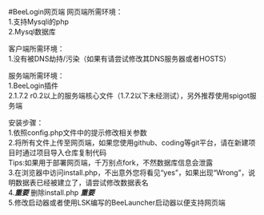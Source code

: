 #BeeLogin网页端
网页端所需环境：<br>
1.支持Mysqli的php<br>
2.Mysql数据库<br>

客户端所需环境：<br>
1.没有被DNS劫持/污染（如果有请尝试修改其DNS服务器或者HOSTS）<br>

服务端所需环境：<br>
1.BeeLogin插件<br>
2.1.7.2 r0.2以上的服务端核心文件（1.7.2以下未经测试），另外推荐使用spigot服务端<br>

安装步骤：<br>
1.依照config.php文件中的提示修改相关参数<br>
2.将所有文件上传至网页端，如果您使用github、coding等git平台，请在新建项目时通过项目导入仓库复制代码<br>Tips:如果用于部署网页端，千万别点fork，不然数据库信息会泄露<br>
3.在浏览器中访问install.php，不出意外您将看见“yes”，如果出现“Wrong”，说明数据表已经被建立了，请尝试修改数据表名<br>
4.***重要*** 删除install.php ***重要***<br>
5.修改启动器或者使用LSK编写的BeeLauncher启动器以便支持网页端<br>